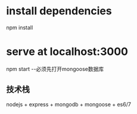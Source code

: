 # install dependencies
npm install

# serve at localhost:3000
npm start --必须先打开mongoose数据库

## 技术栈

nodejs + express + mongodb + mongoose + es6/7 
